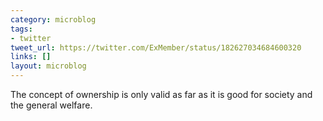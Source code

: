```yaml
---
category: microblog
tags:
- twitter
tweet_url: https://twitter.com/ExMember/status/182627034684600320
links: []
layout: microblog
---
```

The concept of ownership is only valid as far as it is good for society and the general welfare.
